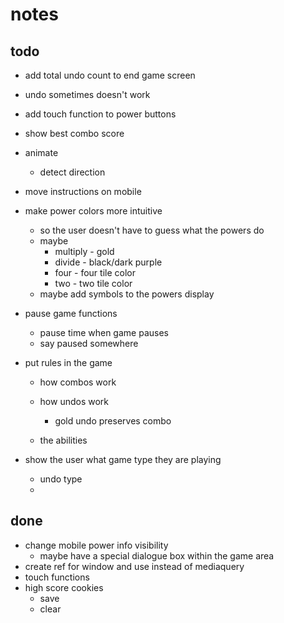 # notes

## todo
- add total undo count to end game screen
- undo sometimes doesn't work
- add touch function to power buttons
- show best combo score 
- animate
    - detect direction 

- move instructions on mobile
- make power colors more intuitive
    - so the user doesn't have to guess what the powers do
    - maybe
        - multiply - gold
        - divide - black/dark purple
        - four - four tile color
        - two - two tile color
    - maybe add symbols to the powers display

- pause game functions
    - pause time when game pauses
    - say paused somewhere

- put rules in the game
    - how combos work

    - how undos work
        - gold undo preserves combo
    - the abilities
    
- show the user what game type they are playing
    - undo type
    - 



## done 
- change mobile power info visibility
    - maybe have a special dialogue box within the game area
- create ref for window and use instead of mediaquery
- touch functions
- high score cookies
    - save
    - clear
